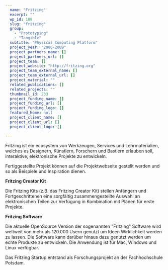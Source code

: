 ```yaml
---
  name: "Fritzing"
  excerpt: ""
  wp_id: 189
  slug: "fritzing"
  group: 
    - "Prototyping"
    - "Tangible"
  subtitle: "Physical Computing Platform"
  project_year: "2006-2009"
  project_partners_name: []
  project_partners_url: []
  project_team: []
  project_website: "http://fritzing.org"
  project_team_external_name: []
  project_team_external_url: []
  project_material: ""
  related_publications: []
  related_projects: ""
  thumbnail_id: 233
  project_funding_name: []
  project_funding_url: []
  project_funding_logo: []
  featured_home: null
  project_client_name: []
  project_client_url: []
  project_client_logo: []

---
```


Fritzing ist ein ecosystem von Werkzeugen, Services und Lehrmaterialien, welches es Designern, Künstlern, Forschern und Bastlern erlauben soll, interaktive, elektronische Projekte zu entwickeln.

Fertiggestellte Projekt können auf die Projektwebseite gestellt werden und so als Beispiele und Inspiration dienen.

<strong>Fritzing Creator Kit</strong>

Die Fritzing Kits (z.B. das Fritzing Creator Kit) stellen Anfängern und Fortgeschrittenen eine sorgfältig zusammengestellte Auswahl an elektronischen Teilen zur Verfügung in Kombination mit Plänen für erste Projekte.

<strong>Fritzing Software</strong>

Die aktuelle OpenSource Version der sogenannten "Fritzing" Software wird weltweit von mehr als 120.000 Usern genutzt um Ideen Wirklichkeit werden zu lassen. Die Software kann darüber hinaus dazu genutzt werden um echte Produkte zu entwickeln. Die Anwendung ist für Mac, Windows und Linux verfügbar.

Das Fritzing Startup entstand als Forschungsprojekt an der Fachhochschule Potsdam.